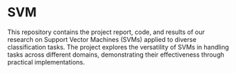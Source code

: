 # SVM

This repository contains the project report, code, and results of our research on Support Vector Machines (SVMs) applied to diverse classification tasks. The project explores the versatility of SVMs in handling tasks across different domains, demonstrating their effectiveness through practical implementations.
